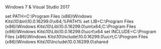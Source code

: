 Windows 7 & Visual Studio 2017

set PATH=C:\Program Files (x86)\Windows Kits\10\bin\10.0.16299.0\x64;%PATH%
set LIB=C:\Program Files (x86)\Windows Kits\10\Lib\10.0.16299.0\um\x64;C:\Program Files (x86)\Windows Kits\10\Lib\10.0.16299.0\ucrt\x64
set INCLUDE=C:\Program Files (x86)\Windows Kits\10\Include\10.0.16299.0\ucrt;C:\Program Files (x86)\Windows Kits\10\Include\10.0.16299.0\shared

